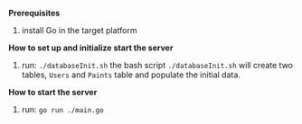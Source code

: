 **Prerequisites**

1. install Go in the target platform

**How to set up and initialize start the server**
1. run: `./databaseInit.sh`
the bash script `./databaseInit.sh` will create two tables, `Users` and `Paints` table and populate the initial data. 

**How to start the server**
1. run: `go run ./main.go`

